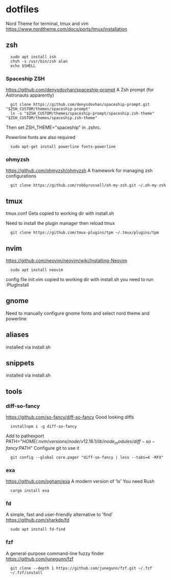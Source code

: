 dotfiles
========

Nord Theme for terminal, tmux and vim
https://www.nordtheme.com/docs/ports/tmux/installation

## zsh
```
  sudo apt install zsh
  chsh -s /usr/bin/zsh alan
  echo $SHELL
```

### Spaceship ZSH
https://github.com/denysdovhan/spaceship-prompt
A Zsh prompt (for Astronauts apparently)
```
  git clone https://github.com/denysdovhan/spaceship-prompt.git "$ZSH_CUSTOM/themes/spaceship-prompt"
  ln -s "$ZSH_CUSTOM/themes/spaceship-prompt/spaceship.zsh-theme" "$ZSH_CUSTOM/themes/spaceship.zsh-theme"
```
Then set ZSH_THEME="spaceship" in .zshrc.

Powerline fonts are also required
```
  sudo apt-get install powerline fonts-powerline
```

### ohmyzsh
https://github.com/ohmyzsh/ohmyzsh
A framework for managing zsh configurations
```
  git clone https://github.com/robbyrussell/oh-my-zsh.git ~/.oh-my-zsh
```

## tmux
tmux.conf Gets copied to working dir with install.sh

Need to install the plugin manager then reload tmux
```
  git clone https://github.com/tmux-plugins/tpm ~/.tmux/plugins/tpm
```

## nvim
https://github.com/neovim/neovim/wiki/Installing-Neovim
```
  sudo apt install neovim
```
config file init.vim copied to working dir with install.sh you need to run :PlugInstall

## gnome
Need to manually configure gnome fonts and select nord theme and powerline

## aliases
installed via install.sh

## snippets
installed via install.sh

## tools

### diff-so-fancy
https://github.com/so-fancy/diff-so-fancy
Good looking diffs

```
  installnpm i -g diff-so-fancy
```
Add to pathexport PATH="$HOME/.nvm/versions/node/v12.16.1/lib/node_modules/diff-so-fancy:$PATH"
Configure git to use it

```
  git config --global core.pager "diff-so-fancy | less --tabs=4 -RFX"
```

### exa
https://github.com/ogham/exa
A modern version of 'ls'
You need Rush
```
  cargo install exa
```

### fd
A simple, fast and user-friendly alternative to 'find'
https://github.com/sharkdp/fd
```
  sudo apt install fd-find
```

### fzf
A general-purpose command-line fuzzy finder
https://github.com/junegunn/fzf
```
  git clone --depth 1 https://github.com/junegunn/fzf.git ~/.fzf
  ~/.fzf/install
```
